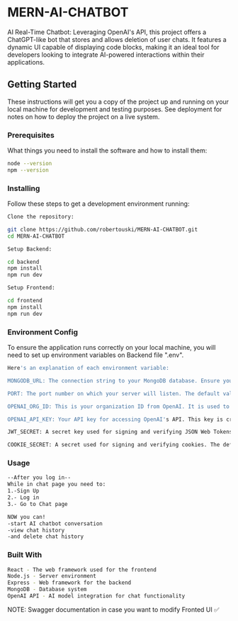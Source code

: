 # MERN-AI-CHATBOT

AI Real-Time Chatbot: Leveraging OpenAI's API, this project offers a ChatGPT-like bot that stores and allows deletion of user chats. It features a dynamic UI capable of displaying code blocks, making it an ideal tool for developers looking to integrate AI-powered interactions within their applications.

## Getting Started

These instructions will get you a copy of the project up and running on your local machine for development and testing purposes. See deployment for notes on how to deploy the project on a live system.

### Prerequisites

What things you need to install the software and how to install them:

```bash
node --version
npm --version
```

### Installing
Follow these steps to get a development environment running:

```bash
Clone the repository:

git clone https://github.com/robertouski/MERN-AI-CHATBOT.git
cd MERN-AI-CHATBOT

Setup Backend:

cd backend
npm install
npm run dev

Setup Frontend:

cd frontend
npm install
npm run dev
```
### Environment Config
To ensure the application runs correctly on your local machine, you will need to set up environment variables on Backend file ".env".
```bash
Here's an explanation of each environment variable:

MONGODB_URL: The connection string to your MongoDB database. Ensure you replace this with the actual URL of your MongoDB instance, which might look something like mongodb://localhost:27017/yourdatabasename.

PORT: The port number on which your server will listen. The default value is 3000, but you can change it based on your preference or requirements.

OPENAI_ORG_ID: This is your organization ID from OpenAI. It is used to identify your organization in API requests to the OpenAI services.

OPENAI_API_KEY: Your API key for accessing OpenAI's API. This key is crucial for making authenticated requests to OpenAI for processing and generating responses based on the input received by your application.

JWT_SECRET: A secret key used for signing and verifying JSON Web Tokens (JWT). This should be a long, complex string to ensure security.

COOKIE_SECRET: A secret used for signing and verifying cookies. The default value provided is "auth_token", but it is strongly recommended to change this to a more secure string in a production environment.
```

### Usage
```bash
--After you log in--
While in chat page you need to:
1.-Sign Up
2.- Log in
3.- Go to Chat page

NOW you can! 
-start AI chatbot conversation
-view chat history
-and delete chat history
```
### Built With
```bash
React - The web framework used for the frontend
Node.js - Server environment
Express - Web framework for the backend
MongoDB - Database system
OpenAI API - AI model integration for chat functionality
```

NOTE: Swagger documentation in case you want to modify Fronted UI ✅